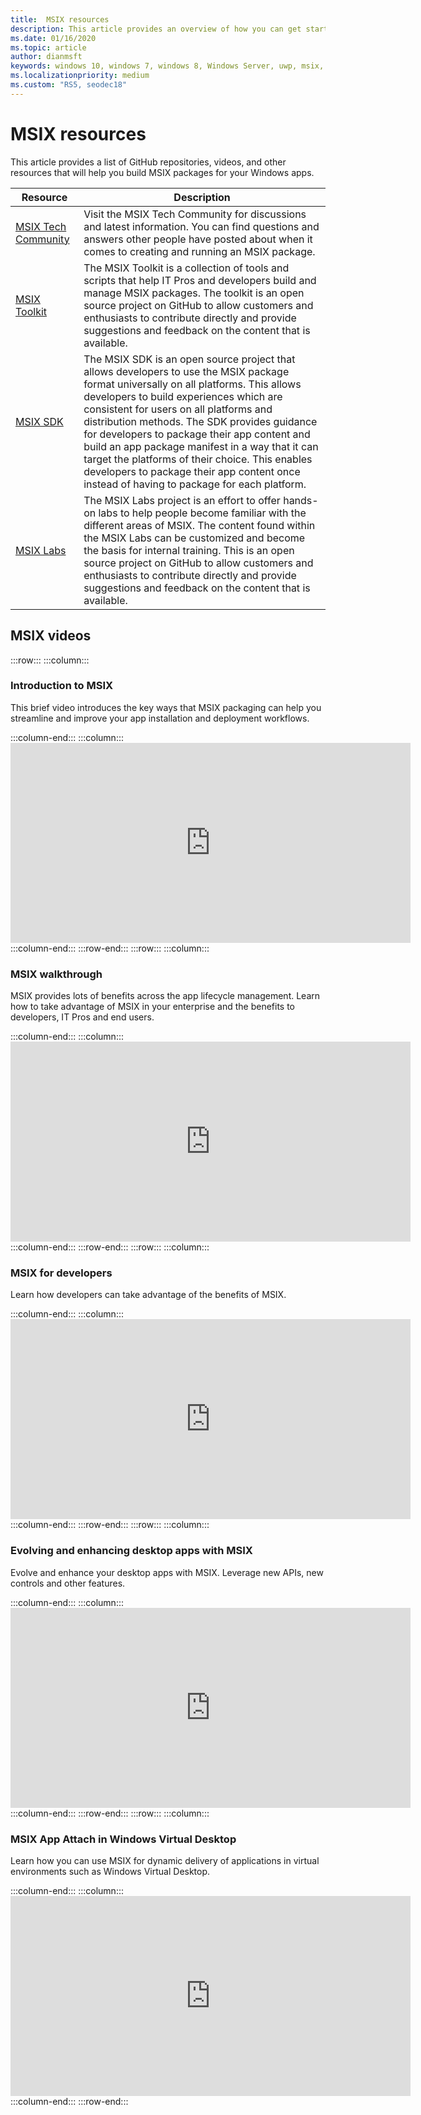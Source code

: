 ```yaml
---
title:  MSIX resources 
description: This article provides an overview of how you can get started with using MSIX. The article will point you to our Git Hub repositories depending on your scenarios. 
ms.date: 01/16/2020
ms.topic: article
author: dianmsft
keywords: windows 10, windows 7, windows 8, Windows Server, uwp, msix, msixcore, 1709, 1703, 1607, 1511, 1507
ms.localizationpriority: medium
ms.custom: "RS5, seodec18"
---
```


# MSIX resources

This article provides a list of GitHub repositories, videos, and other resources that will help you build MSIX packages for your Windows apps.

| Resource | Description |
|----------|-------------|
| [MSIX Tech Community](https://aka.ms/msixcommunity) | Visit the MSIX Tech Community for discussions and latest information. You can find questions and answers other people have posted about when it comes to creating and running an MSIX package. |
| [MSIX Toolkit](https://github.com/microsoft/MSIX-Toolkit) | The MSIX Toolkit is a collection of tools and scripts that help IT Pros and developers build and manage MSIX packages. The toolkit is an open source project on GitHub to allow customers and enthusiasts to contribute directly and provide suggestions and feedback on the content that is available. |
| [MSIX SDK](https://github.com/Microsoft/msix-packaging) | The MSIX SDK is an open source project that allows developers to use the MSIX package format universally on all platforms. This allows developers to build experiences which are consistent for users on all platforms and distribution methods. The SDK provides guidance for developers to package their app content and build an app package manifest in a way that it can target the platforms of their choice. This enables developers to package their app content once instead of having to package for each platform. |
| [MSIX Labs](https://github.com/microsoft/MSIX-Labs) | The MSIX Labs project is an effort to offer hands-on labs to help people become familiar with the different areas of MSIX. The content found within the MSIX Labs can be customized and become the basis for internal training. This is an open source project on GitHub to allow customers and enthusiasts to contribute directly and provide suggestions and feedback on the content that is available. |

## MSIX videos

:::row:::
    :::column:::
        <h3>Introduction to MSIX</h3>
        <p>This brief video introduces the key ways that MSIX packaging can help you streamline and improve your app installation and deployment workflows.</p>
    :::column-end:::
    :::column:::
        <iframe src="https://www.youtube.com/embed/phrD081sMWc" width="640" height="320" allowFullScreen="true" frameBorder="0"></iframe>
    :::column-end:::
:::row-end:::
:::row:::
    :::column:::
        <h3>MSIX walkthrough</h3>
        <p>MSIX provides lots of benefits across the app lifecycle management. Learn how to take advantage of MSIX in your enterprise and the benefits to developers, IT Pros and end users.</p>
    :::column-end:::
    :::column:::
        <iframe src="https://www.microsoft.com/videoplayer/embed/RE3ig2l" width="640" height="320" allowFullScreen="true" frameBorder="0"></iframe>
    :::column-end:::
:::row-end:::
:::row:::
    :::column:::
        <h3>MSIX for developers</h3>
        <p>Learn how developers can take advantage of the benefits of MSIX.</p>
    :::column-end:::
    :::column:::
        <iframe src="https://www.microsoft.com/videoplayer/embed/RE3i5DH" width="640" height="320" allowFullScreen="true" frameBorder="0"></iframe>
    :::column-end:::
:::row-end:::
:::row:::
    :::column:::
        <h3>Evolving and enhancing desktop apps with MSIX</h3>
        <p>Evolve and enhance your desktop apps with MSIX. Leverage new APIs, new controls and other features.</p>
    :::column-end:::
    :::column:::
        <iframe src="https://www.microsoft.com/videoplayer/embed/RE3iiD5" width="640" height="320" allowFullScreen="true" frameBorder="0"></iframe>
    :::column-end:::
:::row-end:::
:::row:::
    :::column:::
        <h3>MSIX App Attach in Windows Virtual Desktop</h3>
        <p>Learn how you can use MSIX for dynamic delivery of applications in virtual environments such as Windows Virtual Desktop.</p>
    :::column-end:::
    :::column:::
        <iframe src="https://www.youtube.com/embed/6kkPLFgPaN8" width="640" height="320" allowFullScreen="true" frameBorder="0"></iframe>
    :::column-end:::
:::row-end:::
